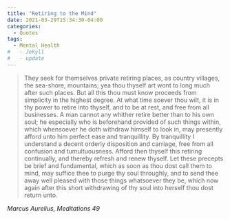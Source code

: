 ```yaml
---
title: "Retiring to the Mind"
date: 2021-03-29T15:34:30-04:00
categories:
  - Quotes
tags:
  - Mental Health
#   - Jekyll
#   - update
---
```


>They seek for themselves private retiring places, as country villages, the sea-shore, mountains; yea thou thyself art wont to long much after such places. But all this thou must know proceeds from simplicity in the highest degree. At what time soever thou wilt, it is in thy power to retire into thyself, and to be at rest, and free from all businesses. A man cannot any whither retire better than to his own soul; he especially who is beforehand provided of such things within, which whensoever he doth withdraw himself to look in, may presently afford unto him perfect ease and tranquillity. By tranquillity I understand a decent orderly disposition and carriage, free from all confusion and tumultuousness. Afford then thyself this retiring continually, and thereby refresh and renew thyself. Let these precepts be brief and fundamental, which as soon as thou dost call them to mind, may suffice thee to purge thy soul throughly, and to send thee away well pleased with those things whatsoever they be, which now again after this short withdrawing of thy soul into herself thou dost return unto.

<cite>Marcus Aurelius, Meditations 49</cite>
